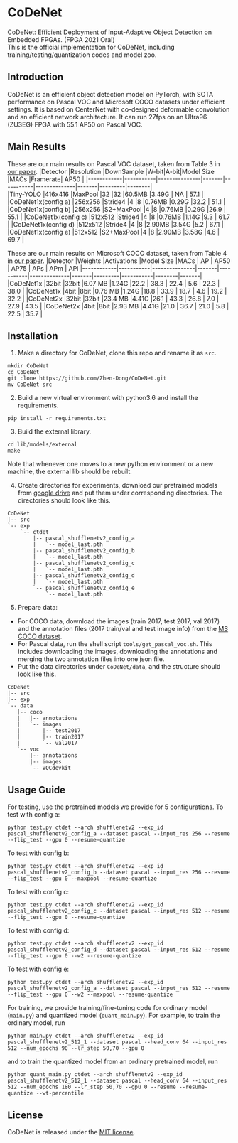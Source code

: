 # CoDeNet
CoDeNet: Efficient Deployment of Input-Adaptive Object Detection on Embedded FPGAs. (FPGA 2021 Oral) \
This is the official implementation for CoDeNet, including training/testing/quantization codes and model zoo.

## Introduction
CoDeNet is an efficient object detection model on PyTorch, with SOTA performance on Pascal VOC and Microsoft COCO datasets under efficient settings.
It is based on CenterNet with co-designed deformable convolution and an efficient network architecture. It can run 27fps on an Ultra96 (ZU3EG) FPGA with 55.1 AP50 on Pascal VOC.

## Main Results
These are our main results on Pascal VOC dataset, taken from Table 3 in [our paper](https://arxiv.org/pdf/2006.08357.pdf).
|Detector	 |Resolution |DownSample	 |W-bit|A-bit|Model Size	|MACs	|Framerate| AP50   |
|------------|-----------|---------------|-------|-----------|--------------|-------|---------|--------|		
|Tiny-YOLO				 |416x416	|MaxPool 		|32	|32		|60.5MB 	   |3.49G   | NA   | 57.1	|
|CoDeNet1x(config a)	 |256x256	|Stride4		|4	|8		|0.76MB 	   |0.29G   |32.2  | 51.1	|
|CoDeNet1x(config b)	 |256x256	|S2+MaxPool     |4	|8		|0.76MB	       |0.29G   |26.9  | 55.1	|
|CoDeNet1x(config c)	 |512x512	|Stride4		|4	|8		|0.76MB	       |1.14G   |9.3   | 61.7	|
|CoDeNet1x(config d)	 |512x512	|Stride4		|4	|8		|2.90MB	       |3.54G   |5.2   | 67.1	|
|CoDeNet1x(config e)	 |512x512	|S2+MaxPool     |4	|8		|2.90MB	       |3.58G   |4.6   | 69.7	|

These are our main results on Microsoft COCO dataset, taken from Table 4 in [our paper](https://arxiv.org/pdf/2006.08357.pdf).
|Detector	 |Weights    |Activations    |Model Size	|MACs	| AP   | AP50 | AP75 | APs | APm | APl
|------------|-----------|---------------|-------|-----------|--------------|-------|---------|-----------|--------|-------|
|CoDeNet1x   |32bit	     |32bit		|6.07 MB 	   |1.24G   |22.2   | 38.3	| 22.4  | 5.6 | 22.3 | 38.0 |
|CoDeNet1x   |4bit	     |8bit		|0.76 MB	   |1.24G   |18.8   | 33.9	| 18.7  | 4.6 | 19.2 | 32.2 |
|CoDeNet2x   |32bit	     |32bit		|23.4 MB	   |4.41G   |26.1   | 43.3	| 26.8  | 7.0 | 27.9 | 43.5 |
|CoDeNet2x	 |4bit	     |8bit		|2.93 MB	   |4.41G   |21.0   | 36.7	| 21.0  | 5.8 | 22.5 | 35.7 |


## Installation
1. Make a directory for CoDeNet, clone this repo and rename it as `src`.
```
mkdir CoDeNet
cd CoDeNet
git clone https://github.com/Zhen-Dong/CoDeNet.git
mv CoDeNet src
```
2. Build a new virtual environment with python3.6 and install the requirements.
```
pip install -r requirements.txt
```
3. Build the external library.
```
cd lib/models/external
make
```
Note that whenever one moves to a new python environment or a new machine, the external lib should be rebuilt.

4. Create directories for experiments, download our pretrained models from [google drive](https://drive.google.com/file/d/1kxw2zZmko5MP3RQlUf6kiapHrAKqIykD/view?usp=sharing) and put them under corresponding directories. The directories should look like this.
```
CoDeNet
|-- src
`-- exp
    `-- ctdet
        |-- pascal_shufflenetv2_config_a
        |   `-- model_last.pth
        |-- pascal_shufflenetv2_config_b
        |   `-- model_last.pth
        |-- pascal_shufflenetv2_config_c
        |   `-- model_last.pth
        |-- pascal_shufflenetv2_config_d
        |   `-- model_last.pth
        `-- pascal_shufflenetv2_config_e
            `-- model_last.pth
```
5. Prepare data:
 - For COCO data, download the images (train 2017, test 2017, val 2017) and the annotation files (2017 train/val and test image info) from the [MS COCO dataset](http://cocodataset.org/#download).
 - For Pascal data, run the shell script `tools/get_pascal_voc.sh`. This includes downloading the images, downloading the annotations and merging the two annotation files into one json file.
 - Put the data directories under `CoDeNet/data`, and the structure should look like this.
```
CoDeNet
|-- src
|-- exp
`-- data
   |-- coco
   |   |-- annotations
   |   `-- images
   |       |-- test2017
   |       |-- train2017
   |       `-- val2017
   `-- voc
       |-- annotations
       |-- images
       `-- VOCdevkit
```

## Usage Guide
<!-- Note: quantized model weights name problem? -->
For testing, use the pretrained models we provide for 5 configurations.
To test with config a:
```
python test.py ctdet --arch shufflenetv2 --exp_id pascal_shufflenetv2_config_a --dataset pascal --input_res 256 --resume --flip_test --gpu 0 --resume-quantize
```
To test with config b:
```
python test.py ctdet --arch shufflenetv2 --exp_id pascal_shufflenetv2_config_b --dataset pascal --input_res 256 --resume --flip_test --gpu 0 --maxpool --resume-quantize
```
To test with config c:
```
python test.py ctdet --arch shufflenetv2 --exp_id pascal_shufflenetv2_config_c --dataset pascal --input_res 512 --resume --flip_test --gpu 0 --resume-quantize
```
To test with config d:
```
python test.py ctdet --arch shufflenetv2 --exp_id pascal_shufflenetv2_config_d --dataset pascal --input_res 512 --resume --flip_test --gpu 0 --w2 --resume-quantize
```
To test with config e:
```
python test.py ctdet --arch shufflenetv2 --exp_id pascal_shufflenetv2_config_a --dataset pascal --input_res 512 --resume --flip_test --gpu 0 --w2 --maxpool --resume-quantize
```
For training, we provide training/fine-tuning code for ordinary model (`main.py`) and quantized model (`quant_main.py`). For example, to train the ordinary model, run
```
python main.py ctdet --arch shufflenetv2 --exp_id pascal_shufflenetv2_512_1 --dataset pascal --head_conv 64 --input_res 512 --num_epochs 90 --lr_step 50,70 --gpu 0
```
and to train the quantized model from an ordinary pretrained model, run
```
python quant_main.py ctdet --arch shufflenetv2 --exp_id pascal_shufflenetv2_512_1 --dataset pascal --head_conv 64 --input_res 512 --num_epochs 180 --lr_step 50,70 --gpu 0 --resume --resume-quantize --wt-percentile
```

## License
CoDeNet is released under the [MIT license](https://github.com/Zhen-Dong/CoDeNet/blob/main/LICENSE).
